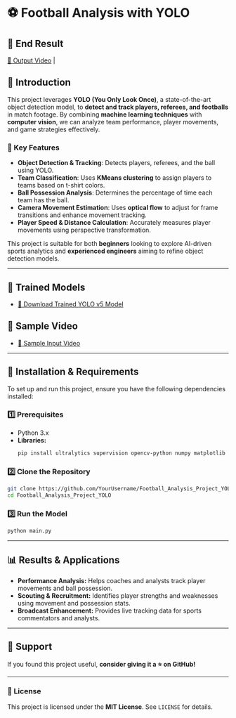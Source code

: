 # ⚽ Football Analysis with YOLO

## 📌 End Result
[📌 Output Video](https://drive.google.com/file/d/1q33gTcND2ymhqlDxZO0rXwmJjbF2Hcnv/view?usp=drive_link) |

## 📌 Introduction
This project leverages **YOLO (You Only Look Once)**, a state-of-the-art object detection model, to **detect and track players, referees, and footballs** in match footage. By combining **machine learning techniques** with **computer vision**, we can analyze team performance, player movements, and game strategies effectively.

### 🔹 Key Features
- **Object Detection & Tracking**: Detects players, referees, and the ball using YOLO.
- **Team Classification**: Uses **KMeans clustering** to assign players to teams based on t-shirt colors.
- **Ball Possession Analysis**: Determines the percentage of time each team has the ball.
- **Camera Movement Estimation**: Uses **optical flow** to adjust for frame transitions and enhance movement tracking.
- **Player Speed & Distance Calculation**: Accurately measures player movements using perspective transformation.

This project is suitable for both **beginners** looking to explore AI-driven sports analytics and **experienced engineers** aiming to refine object detection models.

---

## 🚀 Trained Models
- [📌 Download Trained YOLO v5 Model](https://drive.google.com/file/d/17CuTgjFjfJ2wYrCIAvnDxRt2LsDIb1PD/view?usp=drive_link)

## 🎥 Sample Video
- [📌 Sample Input Video](https://drive.google.com/file/d/1hyw5HtirKnBurVeDY_0MhkPLQbjWLnHk/view?usp=drive_link)

---

## 🔧 Installation & Requirements
To set up and run this project, ensure you have the following dependencies installed:

### **1️⃣ Prerequisites**
- Python 3.x
- **Libraries:**
  ```bash
  pip install ultralytics supervision opencv-python numpy matplotlib pandas
  ```

### **2️⃣ Clone the Repository**
```bash
git clone https://github.com/YourUsername/Football_Analysis_Project_YOLO.git
cd Football_Analysis_Project_YOLO
```

### **3️⃣ Run the Model**
```bash
python main.py
```

---

## 📊 Results & Applications
- **Performance Analysis:** Helps coaches and analysts track player movements and ball possession.
- **Scouting & Recruitment:** Identifies player strengths and weaknesses using movement and possession stats.
- **Broadcast Enhancement:** Provides live tracking data for sports commentators and analysts.

---

## 🤝 Support
If you found this project useful, **consider giving it a ⭐ on GitHub!**

---

### **📜 License**
This project is licensed under the **MIT License**. See `LICENSE` for details.
